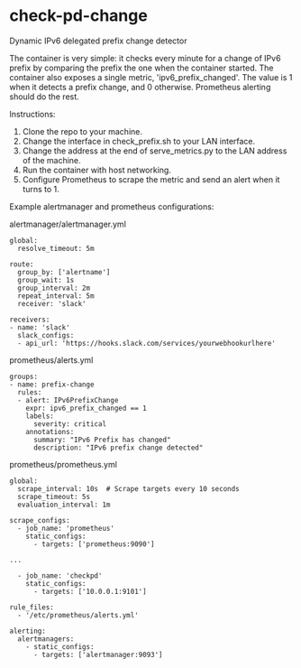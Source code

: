 # check-pd-change
Dynamic IPv6 delegated prefix change detector

The container is very simple: it checks every minute for a change of IPv6 prefix by comparing the prefix the one when the container started. The container also exposes a single metric, 'ipv6_prefix_changed'. The value is 1 when it detects a prefix change, and 0 otherwise. Prometheus alerting should do the rest.

Instructions:

1. Clone the repo to your machine.
2. Change the interface in check_prefix.sh to your LAN interface.
3. Change the address at the end of serve_metrics.py to the LAN address of the machine.
4. Run the container with host networking.
5. Configure Prometheus to scrape the metric and send an alert when it turns to 1.

Example alertmanager and prometheus configurations:

alertmanager/alertmanager.yml
```
global:
  resolve_timeout: 5m

route:
  group_by: ['alertname']
  group_wait: 1s
  group_interval: 2m
  repeat_interval: 5m
  receiver: 'slack'

receivers:
- name: 'slack'
  slack_configs:
  - api_url: 'https://hooks.slack.com/services/yourwebhookurlhere'
```
prometheus/alerts.yml
```
groups:
- name: prefix-change
  rules:
  - alert: IPv6PrefixChange
    expr: ipv6_prefix_changed == 1
    labels:
      severity: critical
    annotations:
      summary: "IPv6 Prefix has changed"
      description: "IPv6 prefix change detected"
```
prometheus/prometheus.yml
```
global:
  scrape_interval: 10s  # Scrape targets every 10 seconds
  scrape_timeout: 5s
  evaluation_interval: 1m

scrape_configs:
  - job_name: 'prometheus'
    static_configs:
      - targets: ['prometheus:9090']

...

  - job_name: 'checkpd'
    static_configs:
      - targets: ['10.0.0.1:9101']

rule_files:
  - '/etc/prometheus/alerts.yml'

alerting:
  alertmanagers:
    - static_configs:
      - targets: ['alertmanager:9093']

```

